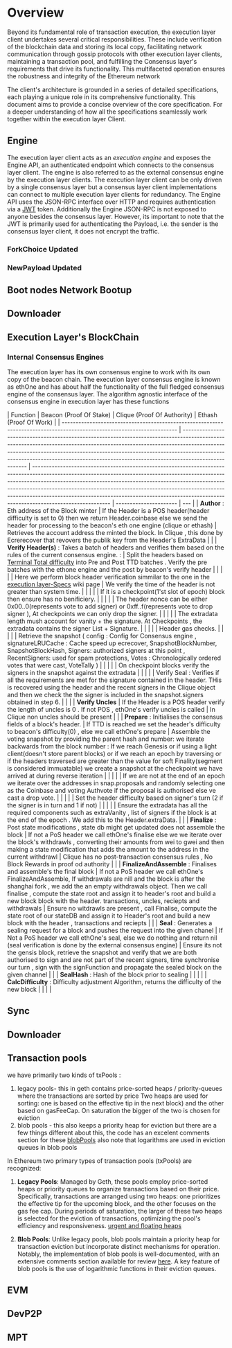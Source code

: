 # Overview

Beyond its fundamental role of transaction execution, the execution layer client undertakes several critical responsibilities. These include verification of the blockchain data and storing its local copy, facilitating network communication through gossip protocols with other execution layer clients, maintaining a transaction pool, and fulfilling the Consensus layer's requirements that drive its functionality. This multifaceted operation ensures the robustness and integrity of the Ethereum network

The client's architecture is grounded in a series of detailed specifications, each playing a unique role in its comprehensive functionality. This document aims to provide a concise overview of the core specification. For a deeper understanding of how all the specifications seamlessly work together within the execution layer Client.

## Engine

The execution layer client acts as an _execution engine_ and exposes the Engine API, an authenticated endpoint which connects to the consensus layer client. The engine is also referred to as the external consensus engine by the execution layer clients. The execution layer client can be only driven by a single consensus layer but a consensus layer client implementations can connect to multiple execution layer clients for redundancy. The Engine API uses the JSON-RPC interface over HTTP and requires authentication via a [JWT](https://jwt.io/introduction) token. Additionally the Engine JSON-RPC is not exposed to anyone besides the consensus layer. However, its important to note that the JWT is primarily used for authenticating the Payload, i.e. the sender is the consensus layer client, it does not encrypt the traffic.

### ForkChoice Updated

### NewPayload Updated

## Boot nodes Network Bootup

## Downloader

## Execution Layer's BlockChain

### Internal Consensus Engines 

The execution layer has its own consensus engine to work with its own copy of the beacon chain. The execution layer consensus engine is known as ethOne and has about half the functionality of the full fledged consensus engine of the consensus layer.
The algorithm agnostic interface of the consensus engine in execution layer has these functions

| Function                                                                                                                | Beacon (Proof Of Stake)                                                                                                                                                                                                                                                                                                                        | Clique (Proof Of Authority)                                                                                                                                                                                                                                                                                                                                                                                                        | Ethash (Proof Of Work) |
| ----------------------------------------------------------------------------------------------------------------------- | ---------------------------------------------------------------------------------------------------------------------------------------------------------------------------------------------------------------------------------------------------------------------------------------------------------------------------------------------- | ---------------------------------------------------------------------------------------------------------------------------------------------------------------------------------------------------------------------------------------------------------------------------------------------------------------------------------------------------------------------------------------------------------------------------------- | ---------------------- | --- |
| **Author** : Eth address of the Block minter                                                                            | If the Header is a POS header(header difficulty is set to 0) then we return Header.coinbase else we send the header for processing to the beacon's eth one engine (clique or ethash)                                                                                                                                                           | Retrieves the account address the minted the block. In Clique , this done by Ecrerecover that revovers the publik key from the Header's ExtraData                                                                                                                                                                                                                                                                                  |                        |
| **Verify Header(s)** : Takes a batch of headers and verifies them based on the rules of the current consensus engine. : | Split the headers based on [Terminal Total difficulty](https://eips.ethereum.org/EIPS/eip-3675#definitions) into Pre and Post TTD batches . Verify the pre batches with the ethone engine and the post by beacon's verify header                                                                                                               |                                                                                                                                                                                                                                                                                                                                                                                                                                    |                        |
|                                                                                                                         | Here we perform block header verification simmilar to the one in the [execution layer-Specs](wiki/EL/el-specs?id=block-header-validation) wiki page                                                                                                                                                                                            | We verify the time of the header is not greater than system time.                                                                                                                                                                                                                                                                                                                                                                  |                        |
|                                                                                                                         |                                                                                                                                                                                                                                                                                                                                                | If it is a checkpoint(1'st slot of epoch) block then ensure has no benificiery.                                                                                                                                                                                                                                                                                                                                                    |                        |
|                                                                                                                         |                                                                                                                                                                                                                                                                                                                                                | The header nonce can be either 0x00..0(represents vote to add signer) or 0xff..f(represents vote to drop signer ), At checkpoints we can only drop the signer.                                                                                                                                                                                                                                                                     |                        |
|                                                                                                                         |                                                                                                                                                                                                                                                                                                                                                | The extradata length mush account for vanity + the signature. At Checkpoints , the extradata contains the signer List + Signature.                                                                                                                                                                                                                                                                                                 |                        |
|                                                                                                                         |                                                                                                                                                                                                                                                                                                                                                | Header gas checks.                                                                                                                                                                                                                                                                                                                                                                                                                 |                        |
|                                                                                                                         |                                                                                                                                                                                                                                                                                                                                                | Retrieve the snapshot ( config : Config for Consensus engine , signatureLRUCache : Cache speed up ecrecover, SnapshotBlockNumber, SnapshotBlockHash, Signers: authorized signers at this point , RecentSigners: used for spam protections, Votes : Chronologically ordered votes that were cast, VoteTally )                                                                                                                       |                        |
|                                                                                                                         |                                                                                                                                                                                                                                                                                                                                                | On checkpoint blocks verify the signers in the snapshot against the extradata                                                                                                                                                                                                                                                                                                                                                      |                        |
|                                                                                                                         |                                                                                                                                                                                                                                                                                                                                                | Verify Seal : Verifies if all the requirements are met for the signature contained in the header. THis is recovered using the header and the recent signers in the Clique object and then we check the the signer is included in the snapshot.signers obtained in step 6.                                                                                                                                                          |                        |     |
| **Verify Uncles**                                                                                                       | If the Header is a POS header verify the length of uncles is 0 . If not POS , ethOne's verify uncles is called                                                                                                                                                                                                                                 | In Clique non uncles should be present                                                                                                                                                                                                                                                                                                                                                                                             |                        |
| **Prepare** : Initialises the consensus fields of a block's header.                                                     | If TTD is reached we set the header's difficulty to beacon's difficulty(0) , else we call ethOne's prepare                                                                                                                                                                                                                                     | Assemble the voting snapshot by providing the parent hash and number: we iterate backwards from the block number : If we reach Genesis or if using a light client(doesn't store parent blocks) or if we reach an epoch by traversing or if the headers traversed are greater than the value for soft Finality(segment is considered immuatable) we create a snapshot at the checkpoint we have arrived at during reverse iteration |                        |
|                                                                                                                         |                                                                                                                                                                                                                                                                                                                                                | If we are not at the end of an epoch we iterate over the addresses in snap.proposals and randomly selecting one as the Coinbase and voting Authvote if the proposal is authorised else ve cast a drop vote.                                                                                                                                                                                                                        |                        |
|                                                                                                                         |                                                                                                                                                                                                                                                                                                                                                | Set the header difficulty based on signer's turn (2 if the signer is in turn and 1 if not)                                                                                                                                                                                                                                                                                                                                         |                        |
|                                                                                                                         |                                                                                                                                                                                                                                                                                                                                                | Ensure the extradata has all the required components such as extraVanity , list of signers if the block is at the end of the epoch . We add this to the Header.extraData.                                                                                                                                                                                                                                                          |                        |
| **Finalize** : Post state modifications , state db might get updated does not assemble the block                        | If not a PoS header we call ethOne's finalise else we we iterate over the block's withdrawls , converting their amounts from wei to gwei and then making a state modification that adds the amount to the address in the current withdrawl                                                                                                     | Clique has no post-transaction consensus rules , No Block Rewards in proof od authority                                                                                                                                                                                                                                                                                                                                            |                        |
| **FinalizeAndAssemble** : Finalises and assemble's the final block                                                      | If not a PoS header we call ethOne's FinalizeAndAssemble, If withdrawals are nill and the block is after the shanghai fork , we add the an empty withdrawals object. Then we call finalise , compute the state root and assign it to header's root and build a new block block with the header. transactions, uncles, reciepts and withdrawals | Ensure no witdrawls are present , call Finalise, compute the state root of our stateDB and assign it to Header's root and build a new block with the header , transactions and reciepts                                                                                                                                                                                                                                            |                        |
| **Seal** : Generates a sealing request for a block and pushes the request into the given chanel                         | If Not a PoS header we call ethOne's seal, else we do nothing and return nil (seal verification is done by the external consensus engine)                                                                                                                                                                                                      | Ensure its not the gensis block, retrieve the snapshot and verify that we are both authorised to sign and are not part of the recent signers, time synchronise our turn , sign with the signFunction and propagate the sealed block on the given channel                                                                                                                                                                           |                        |
| **SealHash** : Hash of the block prior to sealing                                                                       |                                                                                                                                                                                                                                                                                                                                                |                                                                                                                                                                                                                                                                                                                                                                                                                                    |                        |
| **CalcDifficulty** : Difficulty adjustment Algorithm, returns the difficulty of the new block                           |                                                                                                                                                                                                                                                                                                                                                |                                                                                                                                                                                                                                                                                                                                                                                                                                    |                        |

## Sync

## Downloader

## Transaction pools

we have primarily two kinds of txPools :

1. legacy pools- this in geth contains price-sorted heaps / priority-queues
   where the transactions are sorted by price
   Two heaps are used for sorting: one is based on the effective tip in the next block) and the other based on gasFeeCap. On saturation the bigger of the two is chosen for eviction
2. blob pools - this also keeps a priority heap for eviction but there are a few things different about this, the code has an excelent comments section for these [blobPools](https://github.com/ethereum/go-ethereum/blob/064f37d6f67a012eea0bf8d410346fb1684004b4/core/txpool/blobpool/blobpool.go#L132) also note that logarithms are used in eviction queues in blob pools

In Ethereum two primary types of transaction pools (txPools) are recognized:

1. **Legacy Pools**: Managed by Geth, these pools employ price-sorted heaps or priority queues to organize transactions based on their price. Specifically, transactions are arranged using two heaps: one prioritizes the effective tip for the upcoming block, and the other focuses on the gas fee cap. During periods of saturation, the larger of these two heaps is selected for the eviction of transactions, optimizing the pool's efficiency and responsiveness. [urgent and floating heaps](https://github.com/ethereum/go-ethereum/blob/064f37d6f67a012eea0bf8d410346fb1684004b4/core/txpool/legacypool/list.go#L525)

2. **Blob Pools**: Unlike legacy pools, blob pools maintain a priority heap for transaction eviction but incorporate distinct mechanisms for operation. Notably, the implementation of blob pools is well-documented, with an extensive comments section available for review [here](https://github.com/ethereum/go-ethereum/blob/064f37d6f67a012eea0bf8d410346fb1684004b4/core/txpool/blobpool/blobpool.go#L132). A key feature of blob pools is the use of logarithmic functions in their eviction queues.

## EVM
## DevP2P
## MPT

